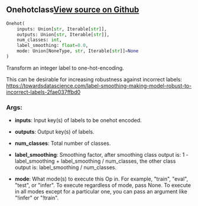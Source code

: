 ## Onehot<span class="tag">class</span><a class="sourcelink" href=https://github.com/fastestimator/fastestimator/blob/r1.2/fastestimator/op/numpyop/univariate/onehot.py/#L24-L62>View source on Github</a>
```python
Onehot(
	inputs: Union[str, Iterable[str]],
	outputs: Union[str, Iterable[str]],
	num_classes: int,
	label_smoothing: float=0.0,
	mode: Union[NoneType, str, Iterable[str]]=None
)
```
Transform an integer label to one-hot-encoding.

This can be desirable for increasing robustness against incorrect labels:
https://towardsdatascience.com/label-smoothing-making-model-robust-to-incorrect-labels-2fae037ffbd0


<h3>Args:</h3>


* **inputs**: Input key(s) of labels to be onehot encoded.

* **outputs**: Output key(s) of labels.

* **num_classes**: Total number of classes.

* **label_smoothing**: Smoothing factor, after smoothing class output is: 1 - label_smoothing + label_smoothing / num_classes, the other class output is: label_smoothing / num_classes.

* **mode**: What mode(s) to execute this Op in. For example, "train", "eval", "test", or "infer". To execute regardless of mode, pass None. To execute in all modes except for a particular one, you can pass an argument like "!infer" or "!train".

